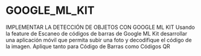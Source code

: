 # GOOGLE_ML_KIT
IMPLEMENTAR LA DETECCIÓN DE OBJETOS CON GOOGLE ML KIT
Usando la feature de Escaneo de códigos de barras  de Google ML Kit desarrollar una aplicación móvil que permita subir una foto y decodifique el código de la imagen. Aplique tanto para Código de Barras como Códigos QR
